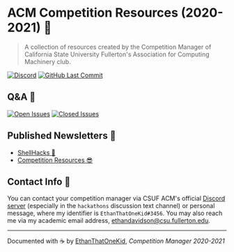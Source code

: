 # ACM Competition Resources (2020-2021) 👾

> A collection of resources created by the Competition Manager of California State University Fullerton's Association for Computing Machinery club.

[![Discord](https://img.shields.io/discord/710225099923521558)][discord-invite]
[![GitHub Last Commit](https://img.shields.io/github/last-commit/ethanthatonekid/acm-competition-manager)](https://github.com/ethanthatonekid/acm-competition-manager/commits)

## Q&A 🧠

[![Open Issues][ask-a-question-badge]][create-issue]
[![Closed Issues][read-answered-questions-badge]][closed-issues]

## Published Newsletters 📰

- [ShellHacks 🐚](newsletters/ShellHacks.md)
- [Competition Resources 😎](newsletters/Resources.md)

## Contact Info 🚀

You can contact your competition manager via CSUF ACM's official [Discord server][discord-invite] (especially in the `hackathons` discussion text channel) or personal message, where my identifier is `EthanThatOneKid#3456`. You may also reach me via my academic email address, [ethandavidson@csu.fullerton.edu](mailto:ethandavidson@csu.fullerton.edu).

---

Documented with ☕ by [EthanThatOneKid](http://ethandavidson.com/), _Competition Manager 2020-2021_

[discord-invite]: https://discord.gg/27Ke9ax
[create-issue]: ../../issues/new?assignees=EthanThatOneKid&labels=question&template=question.md&title=%5BQUESTION%5D
[closed-issues]: ../../issues?q=is%3Aissue+is%3Aclosed+sort%3Aupdated-desc
[ask-a-question-badge]: https://img.shields.io/github/issues-raw/ethanthatonekid/acm-competition-manager?label=💬%20Ask%20a%20Question
[read-answered-questions-badge]: https://img.shields.io/github/issues-closed-raw/ethanthatonekid/acm-competition-manager?label=📚%20Read%20Answered%20Questions
